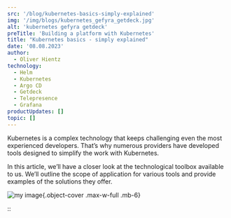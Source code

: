 ```yaml
---
src: '/blog/kubernetes-basics-simply-explained'
img: '/img/blogs/kubernetes_gefyra_getdeck.jpg'
alt: 'kubernetes gefyra getdeck'
preTitle: 'Building a platform with Kubernetes'
title: "Kubernetes basics - simply explained"
date: '08.08.2023'
author:
  - Oliver Hientz
technology:
  - Helm
  - Kubernetes
  - Argo CD
  - Getdeck
  - Telepresence
  - Grafana
productUpdates: []
topic: []
---
```

Kubernetes is a complex technology that keeps challenging even the most experienced developers. That’s why numerous providers have developed tools designed to simplify the work with Kubernetes.

In this article, we’ll have a closer look at the technological toolbox available to us. We’ll outline the scope of application for various tools and provide examples of the solutions they offer.
<!--more-->

![my image](/img/blogs/kubernetes_gefyra_getdeck.jpg){.object-cover .max-w-full .mb-6}

::
